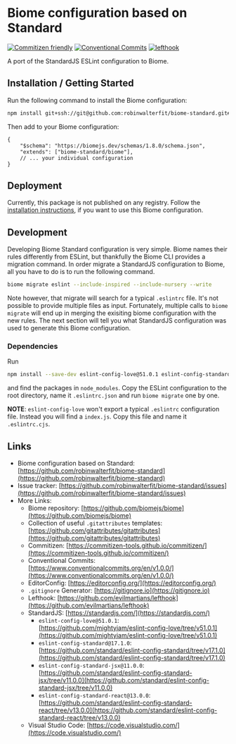 # Biome configuration based on Standard

[![Commitizen friendly](https://img.shields.io/badge/commitizen-friendly-brightgreen.svg)](https://commitizen-tools.github.io/commitizen/)
[![Conventional Commits](https://img.shields.io/badge/Conventional%20Commits-1.0.0-yellow.svg?style=flat-square)](https://conventionalcommits.org)
[![lefthook](https://img.shields.io/badge/lefthook-enabled-rgb(208%2C80%2C48)?style=flat-square)](https://github.com/evilmartians/lefthook)

A port of the StandardJS ESLint configuration to Biome.

## Installation / Getting Started

Run the following command to install the Biome configuration:

```bash
npm install git+ssh://git@github.com:robinwalterfit/biome-standard.git#v0.1.0
```

Then add to your Biome configuration:

```jsonc
{
	"$schema": "https://biomejs.dev/schemas/1.8.0/schema.json",
	"extends": ["biome-standard/biome"],
	// ... your individual configuration
}
```

## Deployment

Currently, this package is not published on any registry. Follow the [installation instructions](#installation--getting-started),
if you want to use this Biome configuration.

## Development

Developing Biome Standard configuration is very simple. Biome names their rules
differently from ESLint, but thankfully the Biome CLI provides a migration
command. In order migrate a StandardJS configuration to Biome, all you have to
do is to run the following command.

```bash
biome migrate eslint --include-inspired --include-nursery --write
```

Note however, that migrate will search for a typical `.eslintrc` file. It's not
possible to provide multiple files as input. Fortunately, multiple calls to
`biome migrate` will end up in merging the exisiting biome configuration with
the new rules. The next section will tell you what StandardJS configuration was
used to generate this Biome configuration.

### Dependencies

Run

```bash
npm install --save-dev eslint-config-love@51.0.1 eslint-config-standard@17.1.0 eslint-config-standard-jsx@11.0.0 eslint-config-standard-react@13.0.0
```

and find the packages in `node_modules`. Copy the ESLint configuration to the
root directory, name it `.eslintrc.json` and run `biome migrate` one by one.

**NOTE**: `eslint-config-love` won't export a typical `.eslintrc` configuration
file. Instead you will find a `index.js`. Copy this file and name it `.eslintrc.cjs`.

## Links

- Biome configuration based on Standard: [https://github.com/robinwalterfit/biome-standard](https://github.com/robinwalterfit/biome-standard)
- Issue tracker: [https://github.com/robinwalterfit/biome-standard/issues](https://github.com/robinwalterfit/biome-standard/issues)
- More Links:
  - Biome repository: [https://github.com/biomejs/biome](https://github.com/biomejs/biome)
  - Collection of useful `.gitattributes` templates: [https://github.com/gitattributes/gitattributes](https://github.com/gitattributes/gitattributes)
  - Commitizen: [https://commitizen-tools.github.io/commitizen/](https://commitizen-tools.github.io/commitizen/)
  - Conventional Commits: [https://www.conventionalcommits.org/en/v1.0.0/](https://www.conventionalcommits.org/en/v1.0.0/)
  - EditorConfig: [https://editorconfig.org/](https://editorconfig.org/)
  - `.gitignore` Generator: [https://gitignore.io](https://gitignore.io)
  - Lefthook: [https://github.com/evilmartians/lefthook](https://github.com/evilmartians/lefthook)
  - StandardJS: [https://standardjs.com/](https://standardjs.com/)
    - `eslint-config-love@51.0.1`: [https://github.com/mightyiam/eslint-config-love/tree/v51.0.1](https://github.com/mightyiam/eslint-config-love/tree/v51.0.1)
    - `eslint-config-standard@17.1.0`: [https://github.com/standard/eslint-config-standard/tree/v17.1.0](https://github.com/standard/eslint-config-standard/tree/v17.1.0)
    - `eslint-config-standard-jsx@11.0.0`: [https://github.com/standard/eslint-config-standard-jsx/tree/v11.0.0](https://github.com/standard/eslint-config-standard-jsx/tree/v11.0.0)
    - `eslint-config-standard-react@13.0.0`: [https://github.com/standard/eslint-config-standard-react/tree/v13.0.0](https://github.com/standard/eslint-config-standard-react/tree/v13.0.0)
  - Visual Studio Code: [https://code.visualstudio.com/](https://code.visualstudio.com/)
